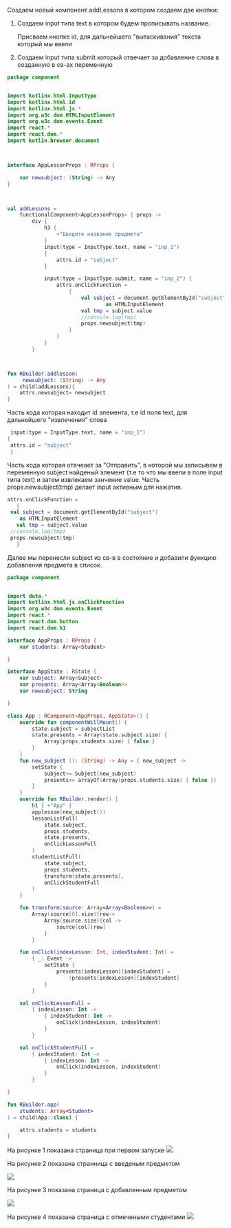 Создаем новый компонент addLessons в котором создаем две кнопки:
 <ol>
 <li> Создаем  input типа text в котором будем прописывать название. 
 <p>Присваем кнопке id, для дальнейшего "вытаскивания" текста который мы ввели </p> </li> 
<li> Создаем input типа  submit который отвечает за добавление слова в созданную в св-ах переменную</li> 
</ol>

```kotlin
package component


import kotlinx.html.InputType
import kotlinx.html.id
import kotlinx.html.js.*
import org.w3c.dom.HTMLInputElement
import org.w3c.dom.events.Event
import react.*
import react.dom.*
import kotlin.browser.document



interface AppLessonProps : RProps {

    var newsubject: (String) -> Any
}



val addLessons =
    functionalComponent<AppLessonProps> { props ->
        div {
            h3 {
                +"Введите название предмета"
            }
            input(type = InputType.text, name = "inp_1")
            {
                attrs.id = "subject"
            }

            input(type = InputType.submit, name = "inp_2") {
                attrs.onClickFunction =
                    {
                        val subject = document.getElementById("subject")
                                as HTMLInputElement
                        val tmp = subject.value
                        //console.log(tmp)
                        props.newsubject(tmp)
                    }
                }
            }
        }



fun RBuilder.addlesson(
     newsubject: (String) -> Any
) = child(addLessons){
    attrs.newsubject= newsubject
}

```

 <p> Часть кода которая находит id элемента, т.е id поля text, для дальнейшего "извлечения" слова </p>

``` kotlin
 input(type = InputType.text, name = "inp_1")
{
 attrs.id = "subject"
 }
```

 <p> Часть кода которая отвчеает за "Отправить", в которой мы записывем в переменную subject найденый элемент (т.е то что мы ввели в поле input типа text) и затем извлекаем занчение value. Часть props.newsubject(tmp) делает input активным для нажатия. </p>

```kotlin
attrs.onClickFunction =
   {
 val subject = document.getElementById("subject")
    as HTMLInputElement
   val tmp = subject.value
 //console.log(tmp)
 props.newsubject(tmp)
   }

```

<p> Далее мы перенесли subject из св-в в состояние и добавили функцию добавления предмета в список.  </p>


``` kotlin
package component


import data.*
import kotlinx.html.js.onClickFunction
import org.w3c.dom.events.Event
import react.*
import react.dom.button
import react.dom.h1

interface AppProps : RProps {
    var students: Array<Student>

}

interface AppState : RState {
    var subject: Array<Subject>
    var presents: Array<Array<Boolean>>
    var newsubject: String

}

class App : RComponent<AppProps, AppState>() {
    override fun componentWillMount() {
        state.subject = subjectList
        state.presents = Array(state.subject.size) {
            Array(props.students.size) { false }
        }
    }
    fun new_subject (): (String) -> Any = { new_subject ->
        setState {
            subject+= Subject(new_subject)
            presents+= arrayOf(Array(props.students.size) { false })
        }
    }
    override fun RBuilder.render() {
        h1 { +"App" }
        applesson(new_subject())
        lessonListFull(
            state.subject,
            props.students,
            state.presents,
            onClickLessonFull
        )
        studentListFull(
            state.subject,
            props.students,
            transform(state.presents),
            onClickStudentFull
        )
    }

    fun transform(source: Array<Array<Boolean>>) =
        Array(source[0].size){row->
            Array(source.size){col ->
                source[col][row]
            }
        }

    fun onClick(indexLesson: Int, indexStudent: Int) =
        { _: Event ->
            setState {
                presents[indexLesson][indexStudent] =
                    !presents[indexLesson][indexStudent]
            }
        }

    val onClickLessonFull =
        { indexLesson: Int ->
            { indexStudent: Int ->
                onClick(indexLesson, indexStudent)
            }
        }

    val onClickStudentFull =
        { indexStudent: Int ->
            { indexLesson: Int ->
                onClick(indexLesson, indexStudent)
            }
        }

}

fun RBuilder.app(
    students: Array<Student>
) = child(App::class) {

    attrs.students = students
}
```


 <p> На рисунке 1 показана страница при первом запуске

<img src = 1.jpg>

На рисунке 2 показана странница с введеным предметом

<img src = 2.jpg>

На рисунке 3 показана страница с добавленным предметом

<img src = 3_1.jpg>

На рисунке 4 показана страница с отмечеными студентами
<img src = 3_2.jpg>
 </p>

